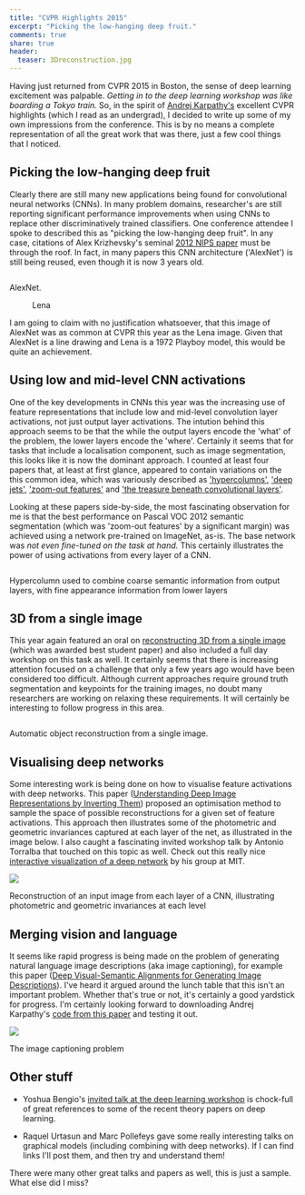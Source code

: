 ```yaml
---
title: "CVPR Highlights 2015"
excerpt: "Picking the low-hanging deep fruit."
comments: true
share: true
header:
  teaser: 3Dreconstruction.jpg
---
```


Having just returned from CVPR 2015 in Boston, the sense of deep learning excitement was palpable. *Getting in to the deep learning workshop was like boarding a Tokyo train.* So, in the spirit of [Andrej Karpathy's](http://cs.stanford.edu/people/karpathy/) excellent CVPR highlights (which I read as an undergrad), I decided to write up some of my own impressions from the conference. This is by no means a complete representation of all the great work that was there, just a few cool things that I noticed.

## Picking the low-hanging deep fruit
Clearly there are still many new applications being found for convolutional neural networks (CNNs). In many problem domains, researcher's are still reporting significant performance improvements when using CNNs to replace other discriminatively trained classifiers. One conference attendee I spoke to described this as "picking the low-hanging deep fruit". In any case, citations of Alex Krizhevsky's seminal [2012 NIPS paper](http://papers.nips.cc/paper/4824-imagenet-classification-w) must be through the roof. In fact, in many papers this CNN architecture ('AlexNet') is still being reused, even though it is now 3 years old. 


<p>
  <img class="align-center" src="{{ site.url }}{{ site.baseurl }}/images/alexnet2012-small.png" alt="">
  <figcaption>AlexNet.</figcaption>
</p>

<figure class="align-right"> 
  <img src="{{ site.url }}{{ site.baseurl }}/images/lena.jpg" alt="">
  <figcaption>Lena</figcaption>
</figure>

I am going to claim with no justification whatsoever, that this image of AlexNet was as common at CVPR this year as the Lena image. Given that AlexNet is a line drawing and Lena is a 1972 Playboy model, this would be quite an achievement.


## Using low and mid-level CNN activations

One of the key developments in CNNs this year was the increasing use of feature representations that include low and mid-level convolution layer activations, not just output layer activations. The intution behind this approach seems to be that the while the output layers encode the 'what' of the problem, the lower layers encode the 'where'. Certainly it seems that for tasks that include a localisation component, such as image segmentation, this looks like it is now the dominant approach. I counted at least four papers that, at least at first glance, appeared to contain variations on the this common idea, which was variously described as ['hypercolumns'](http://www.cv-foundation.org/openaccess/content_cvpr_2015/papers/Hariharan_Hypercolumns_for_Object_2015_CVPR_paper.pdf), ['deep jets'](http://www.cv-foundation.org/openaccess/content_cvpr_2015/papers/Long_Fully_Convolutional_Networks_2015_CVPR_paper.pdf), ['zoom-out features'](http://www.cv-foundation.org/openaccess/content_cvpr_2015/papers/Mostajabi_Feedforward_Semantic_Segmentation_2015_CVPR_paper.pdf) and ['the treasure beneath convolutional layers'](http://www.cv-foundation.org/openaccess/content_cvpr_2015/papers/Liu_The_Treasure_Beneath_2015_CVPR_paper.pdf). 

Looking at these papers side-by-side, the most fascinating observation for me is that the best performance on Pascal VOC 2012 semantic segmentation (which was 'zoom-out features' by a significant margin) was achieved using a network pre-trained on ImageNet, as-is. The base network was *not even fine-tuned on the task at hand.* This certainly illustrates the power of using activations from every layer of a CNN.

<p>
  <img class="align-center" src="{{ site.url }}{{ site.baseurl }}/images/hypercolumn.jpg" alt="">
  <figcaption>Hypercolumn used to combine coarse semantic information from output layers, with fine appearance information from lower layers</figcaption>
</p>

## 3D from a single image

This year again featured an oral on [reconstructing 3D from a single image](http://www.cv-foundation.org/openaccess/content_cvpr_2015/papers/Kar_Category-Specific_Object_Reconstruction_2015_CVPR_paper.pdf) (which was awarded best student paper) and also included a full day workshop on this task as well. It certainly seems that there is increasing attention focused on a challenge that only a few years ago would have been considered too difficult. Although current approaches require ground truth segmentation and keypoints for the training images, no doubt many researchers are working on relaxing these requirements. It will certainly be interesting to follow progress in this area.

<p>
    <img class="align-center" src="{{ site.url }}{{ site.baseurl }}/images/3Dreconstruction.jpg" alt="">
    <figcaption>Automatic object reconstruction from a single image.</figcaption>
</p>


## Visualising deep networks

Some interesting work is being done on how to visualise feature activations with deep networks. This paper ([Understanding Deep Image Representations by Inverting Them](http://www.cv-foundation.org/openaccess/content_cvpr_2015/papers/Mahendran_Understanding_Deep_Image_2015_CVPR_paper.pdf)) proposed an optimisation method to sample the space of possible reconstructions for a given set of feature activations. This approach then illustrates some of the photometric and geometric invariances captured at each layer of the net, as illustrated in the image below. I also caught a fascinating invited workshop talk by Antonio Torralba that touched on this topic as well. Check out this really nice [interactive visualization of a deep network](http://people.csail.mit.edu/torralba/research/drawCNN/drawNet.html?path=imagenetCNN) by his group at MIT.

<p>
    <img class="align-center" src="{{ site.url }}{{ site.baseurl }}/images/visualise.jpg">
    <figcaption>Reconstruction of an input image from each layer of a CNN, illustrating photometric and geometric invariances at each level</figcaption>
</p>


## Merging vision and language

It seems like rapid progress is being made on the problem of generating natural language image descriptions (aka image captioning), for example this paper ([Deep Visual-Semantic Alignments for Generating Image Descriptions](http://www.cv-foundation.org/openaccess/content_cvpr_2015/papers/Karpathy_Deep_Visual-Semantic_Alignments_2015_CVPR_paper.pdf)). I've heard it argued around the lunch table that this isn't an important problem. Whether that's true or not, it's certainly a good yardstick for progress. I'm certainly looking forward to downloading Andrej Karpathy's [code from this paper](http://cs.stanford.edu/people/karpathy/deepimagesent/) and testing it out.
<p>
    <img class="align-center" src="{{ site.url }}{{ site.baseurl }}/images/captioning.jpg">
    <figcaption>The image captioning problem</figcaption>
</p>

## Other stuff

* Yoshua Bengio's [invited talk at the deep learning workshop](http://www.iro.umontreal.ca/~bengioy/yoshua_en/talks.html) is chock-full of great references to some of the recent theory papers on deep learning.

* Raquel Urtasun and Marc Pollefeys gave some really interesting talks on graphical models (including combining with deep networks). If I can find links I'll post them, and then try and understand them!


There were many other great talks and papers as well, this is just a sample. What else did I miss?













